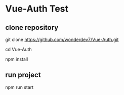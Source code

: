 # Vue-Auth Test

## clone repository

git clone https://github.com/wonderdev7/Vue-Auth.git

cd Vue-Auth

npm install

## run project

npm run start


